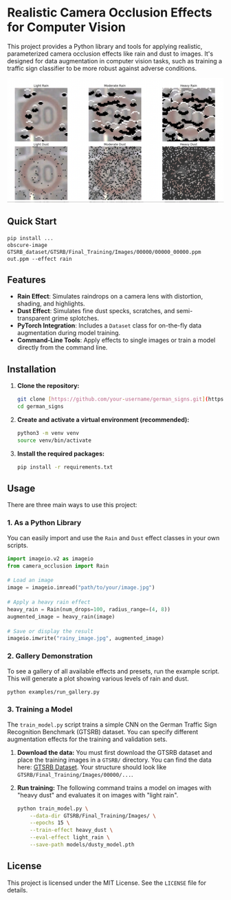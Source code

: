 # Realistic Camera Occlusion Effects for Computer Vision

This project provides a Python library and tools for applying realistic, parameterized camera occlusion effects like rain and dust to images. It's designed for data augmentation in computer vision tasks, such as training a traffic sign classifier to be more robust against adverse conditions.


![Example noise image](examples/example_noise.png)

## Quick Start
```
pip install ...
obscure-image GTSRB_dataset/GTSRB/Final_Training/Images/00000/00000_00000.ppm  out.ppm --effect rain
```

## Features

* **Rain Effect**: Simulates raindrops on a camera lens with distortion, shading, and highlights.
* **Dust Effect**: Simulates fine dust specks, scratches, and semi-transparent grime splotches.
* **PyTorch Integration**: Includes a `Dataset` class for on-the-fly data augmentation during model training.
* **Command-Line Tools**: Apply effects to single images or train a model directly from the command line.

## Installation

1.  **Clone the repository:**
    ```bash
    git clone [https://github.com/your-username/german_signs.git](https://github.com/your-username/german_signs.git)
    cd german_signs
    ```

2.  **Create and activate a virtual environment (recommended):**
    ```bash
    python3 -m venv venv
    source venv/bin/activate
    ```

3.  **Install the required packages:**
    ```bash
    pip install -r requirements.txt
    ```

## Usage

There are three main ways to use this project:

### 1. As a Python Library

You can easily import and use the `Rain` and `Dust` effect classes in your own scripts.

```python
import imageio.v2 as imageio
from camera_occlusion import Rain

# Load an image
image = imageio.imread("path/to/your/image.jpg")

# Apply a heavy rain effect
heavy_rain = Rain(num_drops=100, radius_range=(4, 8))
augmented_image = heavy_rain(image)

# Save or display the result
imageio.imwrite("rainy_image.jpg", augmented_image)
```

### 2. Gallery Demonstration

To see a gallery of all available effects and presets, run the example script. This will generate a plot showing various levels of rain and dust.

```bash
python examples/run_gallery.py
```

### 3. Training a Model

The `train_model.py` script trains a simple CNN on the German Traffic Sign Recognition Benchmark (GTSRB) dataset. You can specify different augmentation effects for the training and validation sets.

1.  **Download the data:**
    You must first download the GTSRB dataset and place the training images in a `GTSRB/` directory. You can find the data here: [GTSRB Dataset](https://benchmark.ini.rub.de/gtsrb_news.html). Your structure should look like `GTSRB/Final_Training/Images/00000/...`.

2.  **Run training:**
    The following command trains a model on images with "heavy dust" and evaluates it on images with "light rain".

    ```bash
    python train_model.py \
        --data-dir GTSRB/Final_Training/Images/ \
        --epochs 15 \
        --train-effect heavy_dust \
        --eval-effect light_rain \
        --save-path models/dusty_model.pth
    ```

## License

This project is licensed under the MIT License. See the `LICENSE` file for details.
